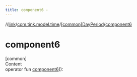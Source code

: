```yaml
---
title: component6 -
---
```

//[link](../../index.md)/[com.tink.model.time](../index.md)/[[common]DayPeriod](index.md)/[component6](component6.md)



# component6  
[common]  
Content  
operator fun [component6](component6.md)(): <ERROR CLASS>  



